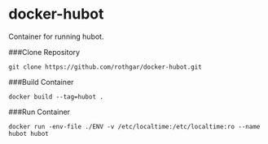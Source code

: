 # docker-hubot
Container for running hubot.

###Clone Repository

```
git clone https://github.com/rothgar/docker-hubot.git
```

###Build Container

```
docker build --tag=hubot .
```

###Run Container

```
docker run -env-file ./ENV -v /etc/localtime:/etc/localtime:ro --name hubot hubot
```

